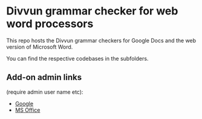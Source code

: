 # Divvun grammar checker for web word processors

This repo hosts the Divvun grammar checkers for Google Docs and the web version of Microsoft Word.

You can find the respective codebases in the subfolders.

## Add-on admin links

(require admin user name etc):

- [Google](https://console.cloud.google.com/apis/dashboard?project=divvun-gapps-grammar-checker)
- [MS Office]()